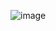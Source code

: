 ![image](https://user-images.githubusercontent.com/4116708/55356365-dd091e00-54ca-11e9-8ddd-939576923760.png)
